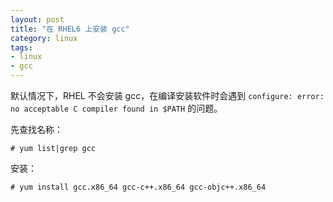 ```yaml
---
layout: post
title: "在 RHEL6 上安装 gcc"
category: linux
tags: 
- linux
- gcc
---
```


默认情况下，RHEL 不会安装 gcc，在编译安装软件时会遇到 `configure: error: no acceptable C compiler found in $PATH` 的问题。

先查找名称：

	# yum list|grep gcc
	
安装：

	# yum install gcc.x86_64 gcc-c++.x86_64 gcc-objc++.x86_64
